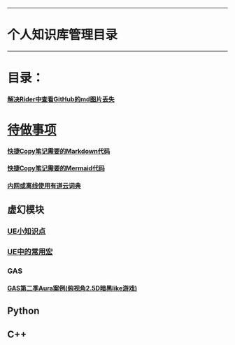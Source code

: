 ___________________________________________________________________________________________
# 个人知识库管理目录

___________________________________________________________________________________________

# 目录：
#### [解决Rider中查看GitHub的md图片丢失](./解决Rider中查看GitHub的md图片丢失.md)
# [待做事项](./TODO.md)

#### [快捷Copy笔记需要的Markdown代码](./MarkdownCopyMenu.md)
#### [快捷Copy笔记需要的Mermaid代码](./Mermaid格式参考.md)
#### [内网或离线使用有道云词典](./有道云词典离线打包.md)

## 虚幻模块
### [UE小知识点](./UECPP/UE_Tips.md)
### [UE中的常用宏](./UECPP/CommonMacrosUE.md)

### GAS
#### [GAS第二季Aura案例(俯视角2.5D暗黑like游戏)](./UECPP/Models/GAS/GAS_2_Aura/MainMenu.md)

## Python


## C++